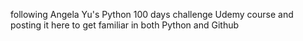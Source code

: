 following Angela Yu's Python 100 days challenge Udemy course and posting it here to get familiar in both Python and Github
